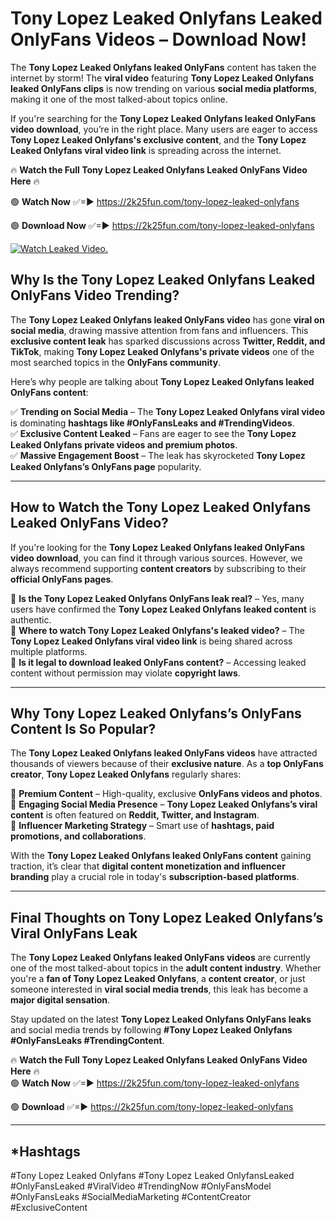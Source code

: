# Tony Lopez Leaked Onlyfans Leaked OnlyFans Videos – Download Now!

The **Tony Lopez Leaked Onlyfans leaked OnlyFans** content has taken the internet by storm! The **viral video** featuring **Tony Lopez Leaked Onlyfans leaked OnlyFans clips** is now trending on various **social media platforms**, making it one of the most talked-about topics online.  

If you're searching for the **Tony Lopez Leaked Onlyfans leaked OnlyFans video download**, you’re in the right place. Many users are eager to access **Tony Lopez Leaked Onlyfans's exclusive content**, and the **Tony Lopez Leaked Onlyfans viral video link** is spreading across the internet.  

🔥 **Watch the Full Tony Lopez Leaked Onlyfans Leaked OnlyFans Video Here** 🔥  

🟢 **Watch Now** ✅=► https://2k25fun.com/tony-lopez-leaked-onlyfans

🟢 **Download Now** ✅=► https://2k25fun.com/tony-lopez-leaked-onlyfans

[![Watch Leaked Video.](https://miro.medium.com/v2/resize:fit:828/format:webp/1*cilzJN44JGOrTw9NJCrNHA.gif "Watch Leaked Video")](https://2k25fun.com/tony-lopez-leaked-onlyfans)

## **Why Is the Tony Lopez Leaked Onlyfans Leaked OnlyFans Video Trending?**  

The **Tony Lopez Leaked Onlyfans leaked OnlyFans video** has gone **viral on social media**, drawing massive attention from fans and influencers. This **exclusive content leak** has sparked discussions across **Twitter, Reddit, and TikTok**, making **Tony Lopez Leaked Onlyfans's private videos** one of the most searched topics in the **OnlyFans community**.  

Here’s why people are talking about **Tony Lopez Leaked Onlyfans leaked OnlyFans content**:  

✅ **Trending on Social Media** – The **Tony Lopez Leaked Onlyfans viral video** is dominating **hashtags like #OnlyFansLeaks and #TrendingVideos**.  
✅ **Exclusive Content Leaked** – Fans are eager to see the **Tony Lopez Leaked Onlyfans private videos and premium photos**.  
✅ **Massive Engagement Boost** – The leak has skyrocketed **Tony Lopez Leaked Onlyfans’s OnlyFans page** popularity.  

---

## **How to Watch the Tony Lopez Leaked Onlyfans Leaked OnlyFans Video?**  

If you're looking for the **Tony Lopez Leaked Onlyfans leaked OnlyFans video download**, you can find it through various sources. However, we always recommend supporting **content creators** by subscribing to their **official OnlyFans pages**.  

🔹 **Is the Tony Lopez Leaked Onlyfans OnlyFans leak real?** – Yes, many users have confirmed the **Tony Lopez Leaked Onlyfans leaked content** is authentic.  
🔹 **Where to watch Tony Lopez Leaked Onlyfans's leaked video?** – The **Tony Lopez Leaked Onlyfans viral video link** is being shared across multiple platforms.  
🔹 **Is it legal to download leaked OnlyFans content?** – Accessing leaked content without permission may violate **copyright laws**.  

---

## **Why Tony Lopez Leaked Onlyfans’s OnlyFans Content Is So Popular?**  

The **Tony Lopez Leaked Onlyfans leaked OnlyFans videos** have attracted thousands of viewers because of their **exclusive nature**. As a **top OnlyFans creator**, **Tony Lopez Leaked Onlyfans** regularly shares:  

📌 **Premium Content** – High-quality, exclusive **OnlyFans videos and photos**.  
📌 **Engaging Social Media Presence** – **Tony Lopez Leaked Onlyfans’s viral content** is often featured on **Reddit, Twitter, and Instagram**.  
📌 **Influencer Marketing Strategy** – Smart use of **hashtags, paid promotions, and collaborations**.  

With the **Tony Lopez Leaked Onlyfans leaked OnlyFans content** gaining traction, it’s clear that **digital content monetization and influencer branding** play a crucial role in today's **subscription-based platforms**.  

---

## **Final Thoughts on Tony Lopez Leaked Onlyfans’s Viral OnlyFans Leak**  

The **Tony Lopez Leaked Onlyfans leaked OnlyFans videos** are currently one of the most talked-about topics in the **adult content industry**. Whether you're a **fan of Tony Lopez Leaked Onlyfans**, a **content creator**, or just someone interested in **viral social media trends**, this leak has become a **major digital sensation**.  

Stay updated on the latest **Tony Lopez Leaked Onlyfans OnlyFans leaks** and social media trends by following **#Tony Lopez Leaked Onlyfans #OnlyFansLeaks #TrendingContent**.  

🔥 **Watch the Full Tony Lopez Leaked Onlyfans Leaked OnlyFans Video Here** 🔥  
🟢 **Watch Now** ✅=► https://2k25fun.com/tony-lopez-leaked-onlyfans

🟢 **Download** ✅=► https://2k25fun.com/tony-lopez-leaked-onlyfans

---

## *Hashtags
#Tony Lopez Leaked Onlyfans #Tony Lopez Leaked OnlyfansLeaked #OnlyFansLeaked #ViralVideo #TrendingNow #OnlyFansModel #OnlyFansLeaks #SocialMediaMarketing #ContentCreator #ExclusiveContent  